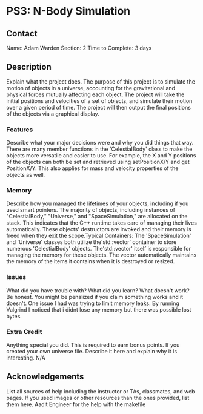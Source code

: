 # PS3: N-Body Simulation

## Contact
Name: Adam Warden
Section: 2
Time to Complete: 3 days


## Description
Explain what the project does.
The purpose of this project is to simulate the motion of objects in a universe, accounting for the gravitational and physical forces mutually affecting each object. The project will take the initial positions and velocities of a set of objects, and simulate their motion over a given period of time. The project will then output the final positions of the objects via a graphical display.

### Features
Describe what your major decisions were and why you did things that way.
There are many member functions in the 'CelestialBody' class to make the objects
more versatile and easier to use. For example, the X and Y positions of the objects can both be set and retrieved using setPositionX/Y and get PositionX/Y.
This also applies for mass and velocity properties of the objects as well.


### Memory
Describe how you managed the lifetimes of your objects, including if you used smart pointers.
The majority of objects, including instances of "CelestialBody," "Universe," and "SpaceSimulation," are allocated on the stack. This indicates that the C++ runtime takes care of managing their lives automatically. These objects' destructors are invoked and their memory is freed when they exit the scope.Typical Containers: The 'SpaceSimulation' and 'Universe' classes both utilize the'std::vector' container to store numerous 'CelestialBody' objects. The'std::vector' itself is responsible for managing the memory for these objects. The vector automatically maintains the memory of the items it contains when it is destroyed or resized.

### Issues
What did you have trouble with?  What did you learn?  What doesn't work?  Be honest.  You might be penalized if you claim something works and it doesn't.
One issue I had was trying to limit memory leaks. By running Valgrind I noticed that i didnt lose any memory but there was possible lost bytes.

### Extra Credit
Anything special you did.  This is required to earn bonus points.
If you created your own universe file.  Describe it here and explain why it is interesting.
N/A

## Acknowledgements
List all sources of help including the instructor or TAs, classmates, and web pages.
If you used images or other resources than the ones provided, list them here.
Aadit Engineer for the help with the makefile 

